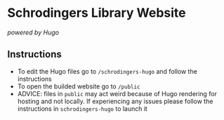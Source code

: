 # Schrodingers Library Website
*powered by Hugo*

## Instructions

 - To edit the Hugo files go to `/schrodingers-hugo` and follow the instructions
 - To open the builded website go to `/public`
 - ADVICE: files in `public` may act weird because of Hugo rendering for hosting and not locally. If experiencing any issues please follow the instructions in `schrodingers-hugo` to launch it
 